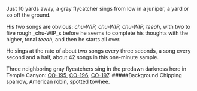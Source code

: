 Just 10 yards away, a gray flycatcher sings from low in a juniper, a yard or so off the ground. 

His two songs are obvious: _chu-WIP, chu-WIP, chu-WIP, teeah_, with two to five rough _chu-WIP_s before he seems to complete his thoughts with the higher, tonal _teeah_, and then he starts all over. 

He sings at the rate of about two songs every three seconds, a song every second and a half, about 42 songs in this one-minute sample.

Three neighboring gray flycatchers sing in the predawn darkness here in Temple Canyon: [CO-195](http://listeningtoacontinentsing.com/recording.php?page=CO-195), [CO-196](http://listeningtoacontinentsing.com/recording.php?page=CO-196), [CO-197](http://listeningtoacontinentsing.com/recording.php?page=CO-197).
#####Background
Chipping sparrow, American robin, spotted towhee. 
